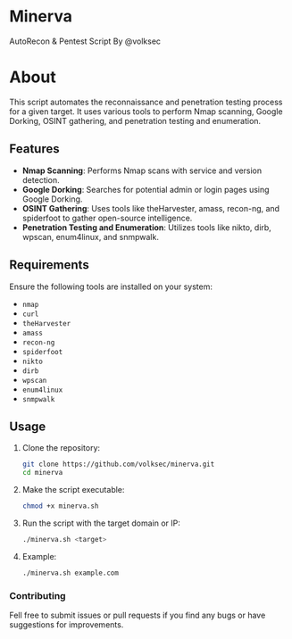 # Minerva
AutoRecon & Pentest Script By @volksec

# About

This script automates the reconnaissance and penetration testing process for a given target. It uses various tools to perform Nmap scanning, Google Dorking, OSINT gathering, and penetration testing and enumeration.

## Features

- **Nmap Scanning**: Performs Nmap scans with service and version detection.
- **Google Dorking**: Searches for potential admin or login pages using Google Dorking.
- **OSINT Gathering**: Uses tools like theHarvester, amass, recon-ng, and spiderfoot to gather open-source intelligence.
- **Penetration Testing and Enumeration**: Utilizes tools like nikto, dirb, wpscan, enum4linux, and snmpwalk.

## Requirements

Ensure the following tools are installed on your system:

- `nmap`
- `curl`
- `theHarvester`
- `amass`
- `recon-ng`
- `spiderfoot`
- `nikto`
- `dirb`
- `wpscan`
- `enum4linux`
- `snmpwalk`

## Usage

1. Clone the repository:

    ```bash
    git clone https://github.com/volksec/minerva.git
    cd minerva
    ```

2. Make the script executable:

    ```bash
    chmod +x minerva.sh
    ```

3. Run the script with the target domain or IP:

    ```bash
    ./minerva.sh <target>
    ```
    
4. Example:

    ```bash
    ./minerva.sh example.com
    ```

### Contributing

Fell free to submit issues or pull requests if you find any bugs or have suggestions for improvements.

